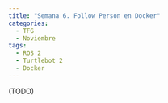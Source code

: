 ```yaml
---
title: "Semana 6. Follow Person en Docker"
categories:
  - TFG
  - Noviembre
tags:
  - ROS 2
  - Turtlebot 2
  - Docker
---
```


(TODO)